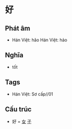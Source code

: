 # 好

## Phát âm
* Hán Việt: hǎo Hán Việt: hảo

## Nghĩa
* tốt

## Tags
* Hán Việt: Sơ cấp//01

## Cấu trúc
* 好 = [女](女.md) [子](子.md)

<script>window.HANZI_FIELD='好';</script>